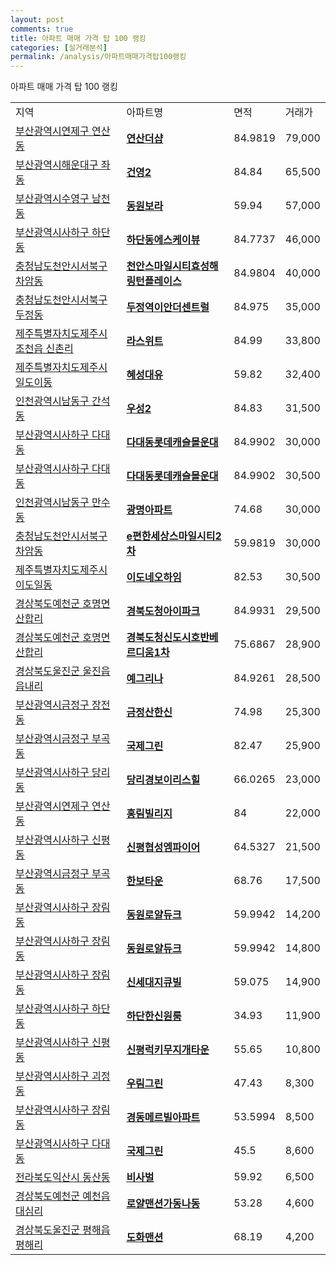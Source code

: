 ```yaml
---
layout: post
comments: true
title: 아파트 매매 가격 탑 100 랭킹
categories: [실거래분석]
permalink: /analysis/아파트매매가격탑100랭킹
---
```


아파트 매매 가격 탑 100 랭킹

<table>
  <tr>
    <td>지역</td>
    <td>아파트명</td>
    <td>면적</td>
    <td>거래가</td>
  </tr>

  <tr>
    <td><a href="/apt/부산광역시연제구연산동">부산광역시연제구 연산동</a></td>
    <td style="font-weight: bold;"><a href="https://search.naver.com/search.naver?query=연산동 연산더샵">연산더샵</a></td>
    <td>84.9819</td>
    <td>79,000</td>
  </tr>

  <tr>
    <td><a href="/apt/부산광역시해운대구좌동">부산광역시해운대구 좌동</a></td>
    <td style="font-weight: bold;"><a href="https://search.naver.com/search.naver?query=좌동 건영2">건영2</a></td>
    <td>84.84</td>
    <td>65,500</td>
  </tr>

  <tr>
    <td><a href="/apt/부산광역시수영구남천동">부산광역시수영구 남천동</a></td>
    <td style="font-weight: bold;"><a href="https://search.naver.com/search.naver?query=남천동 동원보라">동원보라</a></td>
    <td>59.94</td>
    <td>57,000</td>
  </tr>

  <tr>
    <td><a href="/apt/부산광역시사하구하단동">부산광역시사하구 하단동</a></td>
    <td style="font-weight: bold;"><a href="https://search.naver.com/search.naver?query=하단동 하단동에스케이뷰">하단동에스케이뷰</a></td>
    <td>84.7737</td>
    <td>46,000</td>
  </tr>

  <tr>
    <td><a href="/apt/충청남도천안시서북구차암동">충청남도천안시서북구 차암동</a></td>
    <td style="font-weight: bold;"><a href="https://search.naver.com/search.naver?query=차암동 천안스마일시티효성해링턴플레이스">천안스마일시티효성해링턴플레이스</a></td>
    <td>84.9804</td>
    <td>40,000</td>
  </tr>

  <tr>
    <td><a href="/apt/충청남도천안시서북구두정동">충청남도천안시서북구 두정동</a></td>
    <td style="font-weight: bold;"><a href="https://search.naver.com/search.naver?query=두정동 두정역이안더센트럴">두정역이안더센트럴</a></td>
    <td>84.975</td>
    <td>35,000</td>
  </tr>

  <tr>
    <td><a href="/apt/제주특별자치도제주시조천읍 신촌리">제주특별자치도제주시 조천읍 신촌리</a></td>
    <td style="font-weight: bold;"><a href="https://search.naver.com/search.naver?query=조천읍 신촌리 라스위트">라스위트</a></td>
    <td>84.99</td>
    <td>33,800</td>
  </tr>

  <tr>
    <td><a href="/apt/제주특별자치도제주시일도이동">제주특별자치도제주시 일도이동</a></td>
    <td style="font-weight: bold;"><a href="https://search.naver.com/search.naver?query=일도이동 혜성대유">혜성대유</a></td>
    <td>59.82</td>
    <td>32,400</td>
  </tr>

  <tr>
    <td><a href="/apt/인천광역시남동구간석동">인천광역시남동구 간석동</a></td>
    <td style="font-weight: bold;"><a href="https://search.naver.com/search.naver?query=간석동 우성2">우성2</a></td>
    <td>84.83</td>
    <td>31,500</td>
  </tr>

  <tr>
    <td><a href="/apt/부산광역시사하구다대동">부산광역시사하구 다대동</a></td>
    <td style="font-weight: bold;"><a href="https://search.naver.com/search.naver?query=다대동 다대동롯데캐슬몰운대">다대동롯데캐슬몰운대</a></td>
    <td>84.9902</td>
    <td>30,000</td>
  </tr>

  <tr>
    <td><a href="/apt/부산광역시사하구다대동">부산광역시사하구 다대동</a></td>
    <td style="font-weight: bold;"><a href="https://search.naver.com/search.naver?query=다대동 다대동롯데캐슬몰운대">다대동롯데캐슬몰운대</a></td>
    <td>84.9902</td>
    <td>30,500</td>
  </tr>

  <tr>
    <td><a href="/apt/인천광역시남동구만수동">인천광역시남동구 만수동</a></td>
    <td style="font-weight: bold;"><a href="https://search.naver.com/search.naver?query=만수동 광명아파트">광명아파트</a></td>
    <td>74.68</td>
    <td>30,000</td>
  </tr>

  <tr>
    <td><a href="/apt/충청남도천안시서북구차암동">충청남도천안시서북구 차암동</a></td>
    <td style="font-weight: bold;"><a href="https://search.naver.com/search.naver?query=차암동 e편한세상스마일시티2차">e편한세상스마일시티2차</a></td>
    <td>59.9819</td>
    <td>30,000</td>
  </tr>

  <tr>
    <td><a href="/apt/제주특별자치도제주시이도일동">제주특별자치도제주시 이도일동</a></td>
    <td style="font-weight: bold;"><a href="https://search.naver.com/search.naver?query=이도일동 이도네오하임">이도네오하임</a></td>
    <td>82.53</td>
    <td>30,500</td>
  </tr>

  <tr>
    <td><a href="/apt/경상북도예천군호명면 산합리">경상북도예천군 호명면 산합리</a></td>
    <td style="font-weight: bold;"><a href="https://search.naver.com/search.naver?query=호명면 산합리 경북도청아이파크">경북도청아이파크</a></td>
    <td>84.9931</td>
    <td>29,500</td>
  </tr>

  <tr>
    <td><a href="/apt/경상북도예천군호명면 산합리">경상북도예천군 호명면 산합리</a></td>
    <td style="font-weight: bold;"><a href="https://search.naver.com/search.naver?query=호명면 산합리 경북도청신도시호반베르디움1차">경북도청신도시호반베르디움1차</a></td>
    <td>75.6867</td>
    <td>28,900</td>
  </tr>

  <tr>
    <td><a href="/apt/경상북도울진군울진읍 읍내리">경상북도울진군 울진읍 읍내리</a></td>
    <td style="font-weight: bold;"><a href="https://search.naver.com/search.naver?query=울진읍 읍내리 예그리나">예그리나</a></td>
    <td>84.9261</td>
    <td>28,500</td>
  </tr>

  <tr>
    <td><a href="/apt/부산광역시금정구장전동">부산광역시금정구 장전동</a></td>
    <td style="font-weight: bold;"><a href="https://search.naver.com/search.naver?query=장전동 금정산한신">금정산한신</a></td>
    <td>74.98</td>
    <td>25,300</td>
  </tr>

  <tr>
    <td><a href="/apt/부산광역시금정구부곡동">부산광역시금정구 부곡동</a></td>
    <td style="font-weight: bold;"><a href="https://search.naver.com/search.naver?query=부곡동 국제그린">국제그린</a></td>
    <td>82.47</td>
    <td>25,900</td>
  </tr>

  <tr>
    <td><a href="/apt/부산광역시사하구당리동">부산광역시사하구 당리동</a></td>
    <td style="font-weight: bold;"><a href="https://search.naver.com/search.naver?query=당리동 당리경보이리스힐">당리경보이리스힐</a></td>
    <td>66.0265</td>
    <td>23,000</td>
  </tr>

  <tr>
    <td><a href="/apt/부산광역시연제구연산동">부산광역시연제구 연산동</a></td>
    <td style="font-weight: bold;"><a href="https://search.naver.com/search.naver?query=연산동 홍림빌리지">홍림빌리지</a></td>
    <td>84</td>
    <td>22,000</td>
  </tr>

  <tr>
    <td><a href="/apt/부산광역시사하구신평동">부산광역시사하구 신평동</a></td>
    <td style="font-weight: bold;"><a href="https://search.naver.com/search.naver?query=신평동 신평협성엠파이어">신평협성엠파이어</a></td>
    <td>64.5327</td>
    <td>21,500</td>
  </tr>

  <tr>
    <td><a href="/apt/부산광역시금정구부곡동">부산광역시금정구 부곡동</a></td>
    <td style="font-weight: bold;"><a href="https://search.naver.com/search.naver?query=부곡동 한보타운">한보타운</a></td>
    <td>68.76</td>
    <td>17,500</td>
  </tr>

  <tr>
    <td><a href="/apt/부산광역시사하구장림동">부산광역시사하구 장림동</a></td>
    <td style="font-weight: bold;"><a href="https://search.naver.com/search.naver?query=장림동 동원로얄듀크">동원로얄듀크</a></td>
    <td>59.9942</td>
    <td>14,200</td>
  </tr>

  <tr>
    <td><a href="/apt/부산광역시사하구장림동">부산광역시사하구 장림동</a></td>
    <td style="font-weight: bold;"><a href="https://search.naver.com/search.naver?query=장림동 동원로얄듀크">동원로얄듀크</a></td>
    <td>59.9942</td>
    <td>14,800</td>
  </tr>

  <tr>
    <td><a href="/apt/부산광역시사하구장림동">부산광역시사하구 장림동</a></td>
    <td style="font-weight: bold;"><a href="https://search.naver.com/search.naver?query=장림동 신세대지큐빌">신세대지큐빌</a></td>
    <td>59.075</td>
    <td>14,900</td>
  </tr>

  <tr>
    <td><a href="/apt/부산광역시사하구하단동">부산광역시사하구 하단동</a></td>
    <td style="font-weight: bold;"><a href="https://search.naver.com/search.naver?query=하단동 하단한신원룸">하단한신원룸</a></td>
    <td>34.93</td>
    <td>11,900</td>
  </tr>

  <tr>
    <td><a href="/apt/부산광역시사하구신평동">부산광역시사하구 신평동</a></td>
    <td style="font-weight: bold;"><a href="https://search.naver.com/search.naver?query=신평동 신평럭키무지개타운">신평럭키무지개타운</a></td>
    <td>55.65</td>
    <td>10,800</td>
  </tr>

  <tr>
    <td><a href="/apt/부산광역시사하구괴정동">부산광역시사하구 괴정동</a></td>
    <td style="font-weight: bold;"><a href="https://search.naver.com/search.naver?query=괴정동 우림그린">우림그린</a></td>
    <td>47.43</td>
    <td>8,300</td>
  </tr>

  <tr>
    <td><a href="/apt/부산광역시사하구장림동">부산광역시사하구 장림동</a></td>
    <td style="font-weight: bold;"><a href="https://search.naver.com/search.naver?query=장림동 경동메르빌아파트">경동메르빌아파트</a></td>
    <td>53.5994</td>
    <td>8,500</td>
  </tr>

  <tr>
    <td><a href="/apt/부산광역시사하구다대동">부산광역시사하구 다대동</a></td>
    <td style="font-weight: bold;"><a href="https://search.naver.com/search.naver?query=다대동 국제그린">국제그린</a></td>
    <td>45.5</td>
    <td>8,600</td>
  </tr>

  <tr>
    <td><a href="/apt/전라북도익산시동산동">전라북도익산시 동산동</a></td>
    <td style="font-weight: bold;"><a href="https://search.naver.com/search.naver?query=동산동 비사벌">비사벌</a></td>
    <td>59.92</td>
    <td>6,500</td>
  </tr>

  <tr>
    <td><a href="/apt/경상북도예천군예천읍 대심리">경상북도예천군 예천읍 대심리</a></td>
    <td style="font-weight: bold;"><a href="https://search.naver.com/search.naver?query=예천읍 대심리 로얄맨션가동나동">로얄맨션가동나동</a></td>
    <td>53.28</td>
    <td>4,600</td>
  </tr>

  <tr>
    <td><a href="/apt/경상북도울진군평해읍 평해리">경상북도울진군 평해읍 평해리</a></td>
    <td style="font-weight: bold;"><a href="https://search.naver.com/search.naver?query=평해읍 평해리 도화맨션">도화맨션</a></td>
    <td>68.19</td>
    <td>4,200</td>
  </tr>

</table>
